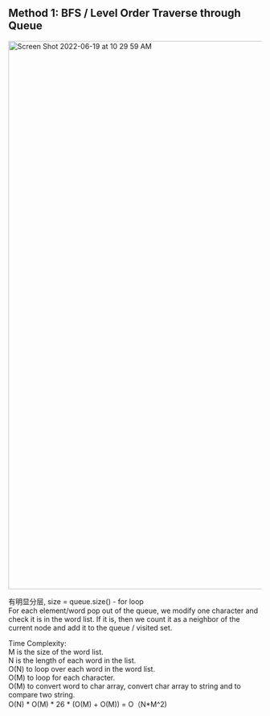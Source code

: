 ## Method 1: BFS / Level Order Traverse through Queue 

<img width="1089" alt="Screen Shot 2022-06-19 at 10 29 59 AM" src="https://user-images.githubusercontent.com/106039830/186805695-6ef0360c-c894-4522-a05a-10530474280d.png">

有明显分层, size = queue.size() - for loop </br>
For each element/word pop out of the queue, we modify one character and check it is in the word list. If it is, then we count it as a neighbor of the current node and add it to the queue / visited set. </br>

Time Complexity: </br>
M is the size of the word list. </br>
N is the length of each word in the list. </br>
O(N) to loop over each word in the word list. </br>
O(M) to loop for each character. </br>
O(M) to convert word to char array, convert char array to string and to compare two string. <br>
O(N) * O(M) * 26 * (O(M) + O(M)) = O（N*M^2)
